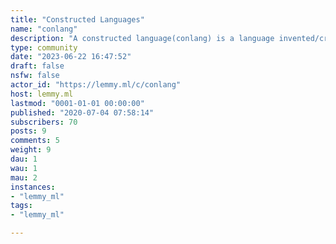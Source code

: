 ```yaml
---
title: "Constructed Languages" 
name: "conlang"
description: "A constructed language(conlang) is a language invented/created by an individual or a group instead of developing naturally."
type: community
date: "2023-06-22 16:47:52"
draft: false
nsfw: false
actor_id: "https://lemmy.ml/c/conlang"
host: lemmy.ml
lastmod: "0001-01-01 00:00:00"
published: "2020-07-04 07:58:14"
subscribers: 70
posts: 9
comments: 5
weight: 9
dau: 1
wau: 1
mau: 2
instances:
- "lemmy_ml"
tags: 
- "lemmy_ml"

---
```


